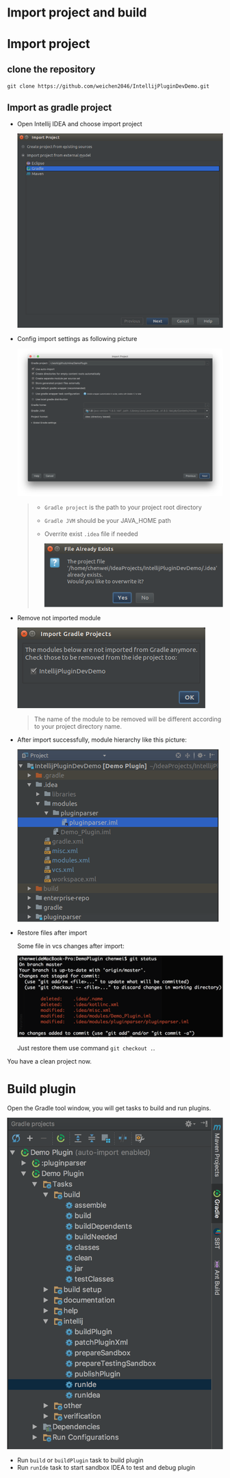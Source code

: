 Import project and build
========================

# Import project

## clone the repository

`git clone https://github.com/weichen2046/IntellijPluginDevDemo.git`

## Import as gradle project

  - Open Intellij IDEA and choose import project

    ![import gradle project](snapshots/build_project/import_gradle_project.png)

  - Config import settings as following picture

    ![config import](snapshots/build_project/config_gradle_import_settings.png)

    > - `Gradle project` is the path to your project root directory
    > - `Gradle JVM` should be your JAVA_HOME path
    > - Overrite exist `.idea` file if needed
    >
    >   ![overrite exist file](snapshots/build_project/overwrite_exist_file.png)

  - Remove not imported module

    ![remove not imported module](snapshots/build_project/remove_not_imported_module.png)

    > The name of the module to be removed will be different according to your project directory name.

  - After import successfully, module hierarchy like this picture:

    ![module hierarchy after import](snapshots/build_project/after_import_successfully.png)

  - Restore files after import

    Some file in vcs changes after import:

    ![file changes after import](snapshots/build_project/file_changes_after_import.png)

    Just restore them use command `git checkout .`.

  You have a clean project now.

# Build plugin

Open the Gradle tool window, you will get tasks to build and run plugins.

![gradle tasks](snapshots/build_project/build_plugins.png)

   - Run `build` or `buildPlugin` task to build plugin
   - Run `runIde` task to start sandbox IDEA to test and debug plugin